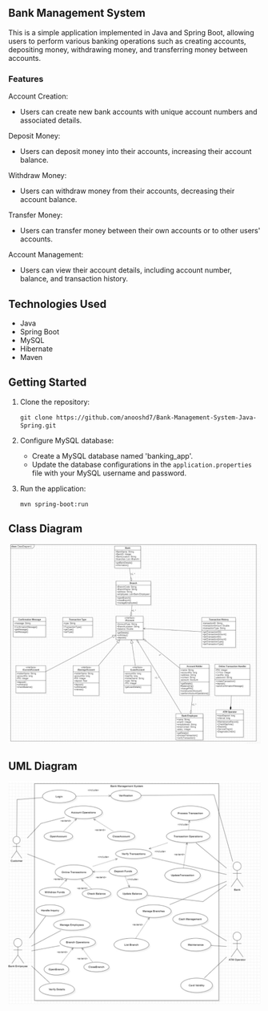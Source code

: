 ## Bank Management System

This is a simple application implemented in Java and Spring Boot, allowing users to perform various banking operations such as creating accounts, depositing money, withdrawing money, and transferring money between accounts.

### Features

Account Creation: 
- Users can create new bank accounts with unique account numbers and associated details.

Deposit Money: 
- Users can deposit money into their accounts, increasing their account balance.

Withdraw Money: 
- Users can withdraw money from their accounts, decreasing their account balance.

Transfer Money: 
- Users can transfer money between their own accounts or to other users' accounts.

Account Management: 
- Users can view their account details, including account number, balance, and transaction history.

## Technologies Used

- Java
- Spring Boot
- MySQL
- Hibernate
- Maven

## Getting Started

1. Clone the repository:
    ```
    git clone https://github.com/anooshd7/Bank-Management-System-Java-Spring.git
    ```

2. Configure MySQL database:
    - Create a MySQL database named 'banking_app'.
    - Update the database configurations in the `application.properties` file with your MySQL username and password.

3. Run the application:
    ```
    mvn spring-boot:run
    ```

## Class Diagram

![Class Diagram](ClassDiagram.jpeg)

## UML Diagram

![UML Diagram](uml.jpeg)
